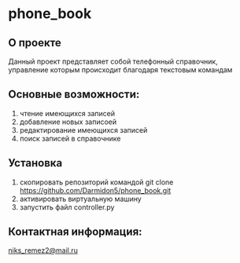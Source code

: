 # phone_book 

## О проекте
Данный проект представляет собой телефонный справочник, управление которым происходит благодаря текстовым командам

## Основные возможности:
1. чтение имеющихся записей
2. добавление новых записоей
3. редактирование имеющихся записей
4. поиск записей в справочнике

## Установка
1. скопировать репозиторий командой git clone https://github.com/Darmidon5/phone_book.git
2. активировать виртуальную машину
3. запустить файл controller.py

## Контактная информация:
niks_remez2@mail.ru



